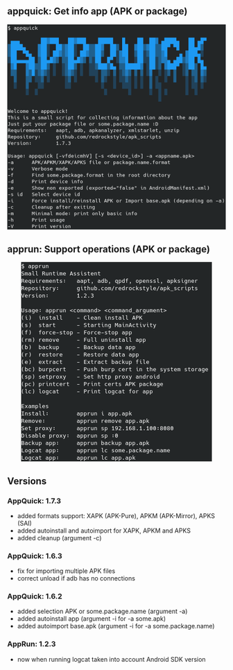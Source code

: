 ## appquick: Get info app (APK or package)
<p align="center"><img src="./img/appquick.png" /></p>

## apprun: Support operations (APK or package)
<p align="center"><img src="./img/apprun.png" /></p>

## Versions
### AppQuick: 1.7.3
* added formats support: XAPK (APK-Pure), APKM (APK-Mirror), APKS (SAI)
* added autoinstall and autoimport for XAPK, APKM and APKS
* added cleanup (argument -c)
### AppQuick: 1.6.3
* fix for importing multiple APK files
* correct unload if adb has no connections
### AppQuick: 1.6.2
* added selection APK or some.package.name (argument -a)
* added autoinstall app (argument -i for -a some.apk)
* added autoimport base.apk (argument -i for -a some.package.name)
### AppRun: 1.2.3
* now when running logcat taken into account Android SDK version